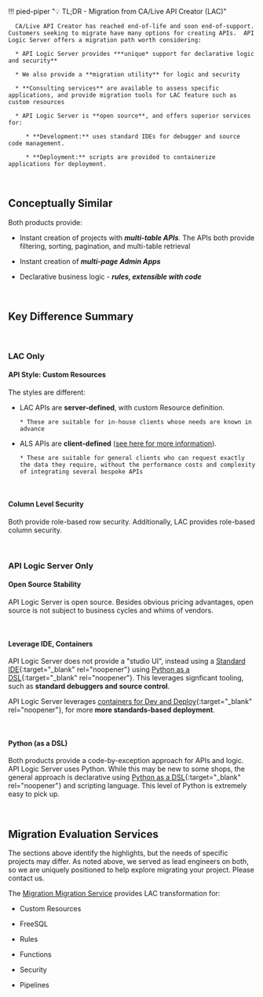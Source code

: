 !!! pied-piper ":bulb: TL;DR - Migration from CA/Live API Creator (LAC)"

      CA/Live API Creator has reached end-of-life and soon end-of-support.  Customers seeking to migrate have many options for creating APIs.  API Logic Server offers a migration path worth considering:

      * API Logic Server provides ***unique* support for declarative logic and security**

      * We also provide a **migration utility** for logic and security

      * **Consulting services** are available to assess specific applications, and provide migration tools for LAC feature such as custom resources

      * API Logic Server is **open source**, and offers superior services for:

         * **Development:** uses standard IDEs for debugger and source code management.

         * **Deployment:** scripts are provided to containerize applications for deployment.

&nbsp;

## Conceptually Similar

Both products provide:

* Instant creation of projects with ***multi-table APIs***.  The APIs both provide filtering, sorting, pagination, and multi-table retrieval

* Instant creation of ***multi-page Admin Apps***

* Declarative business logic - ***rules, extensible with code***

&nbsp;

## Key Difference Summary

&nbsp;

### LAC Only

#### API Style: Custom Resources

The styles are different:

* LAC APIs are **server-defined**, with custom Resource definition.

      * These are suitable for in-house clients whose needs are known in advance

* ALS APIs are **client-defined** ([see here for more information](..API/#provider-defined-vs-consumer-defined)).  

      * These are suitable for general clients who can request exactly the data they require, without the performance costs and complexity of integrating several bespoke APIs

&nbsp;

#### Column Level Security

Both provide role-based row security.  Additionally, LAC provides role-based column security.

&nbsp;

### API Logic Server Only

#### Open Source Stability

API Logic Server is open source.  Besides obvious pricing advantages, open source is not subject to business cycles and whims of vendors.

&nbsp;

#### Leverage IDE, Containers

API Logic Server does not provide a "studio UI", instead using a [Standard IDE](../IDE-Customize){:target="_blank" rel="noopener"} using [Python as a DSL](../Tech-DSL){:target="_blank" rel="noopener"}.  This leverages signficant tooling, such as **standard debuggers and source control**.

API Logic Server leverages [containers for Dev and Deploy](../DevOps-Containers){:target="_blank" rel="noopener"}, for more **more standards-based deployment**.

&nbsp;

#### Python (as a DSL)

Both products provide a code-by-exception approach for APIs and logic.  API Logic Server uses Python.  While this may be new to some shops, the general approach is declarative using [Python as a DSL](../Tech-DSL){:target="_blank" rel="noopener"} and scripting language.  This level of Python is extremely easy to pick up.

&nbsp;

## Migration Evaluation Services

The sections above identify the highlights, but the needs of specific projects may differ.  As noted above, we served as lead engineers on both, so we are uniquely positioned to help explore migrating your project.  Please contact us.

The [Migration Migration Service](https://github.com/tylerm007/model_migration_service.git) provides LAC transformation for:

* Custom Resources

* FreeSQL

* Rules

* Functions

* Security

* Pipelines

